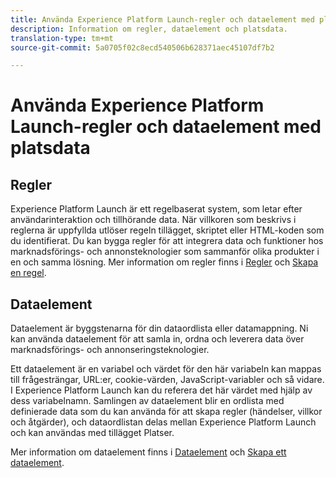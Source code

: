```yaml
---
title: Använda Experience Platform Launch-regler och dataelement med platsdata.
description: Information om regler, dataelement och platsdata.
translation-type: tm+mt
source-git-commit: 5a0705f02c8ecd540506b628371aec45107df7b2

---
```



# Använda Experience Platform Launch-regler och dataelement med platsdata

## Regler

Experience Platform Launch är ett regelbaserat system, som letar efter användarinteraktion och tillhörande data. När villkoren som beskrivs i reglerna är uppfyllda utlöser regeln tillägget, skriptet eller HTML-koden som du identifierat. Du kan bygga regler för att integrera data och funktioner hos marknadsförings- och annonsteknologier som sammanför olika produkter i en och samma lösning. Mer information om regler finns i [Regler](https://docs.adobe.com/content/help/en/launch/using/reference/manage-resources/rules.html) och [Skapa en regel](https://docs.adobe.com/content/help/en/launch/using/reference/manage-resources/rules.html#create-a-rule).

## Dataelement

Dataelement är byggstenarna för din dataordlista eller datamappning. Ni kan använda dataelement för att samla in, ordna och leverera data över marknadsförings- och annonseringsteknologier.

Ett dataelement är en variabel och värdet för den här variabeln kan mappas till frågesträngar, URL:er, cookie-värden, JavaScript-variabler och så vidare. I Experience Platform Launch kan du referera det här värdet med hjälp av dess variabelnamn. Samlingen av dataelement blir en ordlista med definierade data som du kan använda för att skapa regler (händelser, villkor och åtgärder), och dataordlistan delas mellan Experience Platform Launch och kan användas med tillägget Platser.

Mer information om dataelement finns i [Dataelement](https://docs.adobe.com/content/help/en/launch/using/reference/manage-resources/data-elements.html) och [Skapa ett dataelement](https://docs.adobe.com/content/help/en/launch/using/reference/manage-resources/data-elements.html#create-a-data-element).

